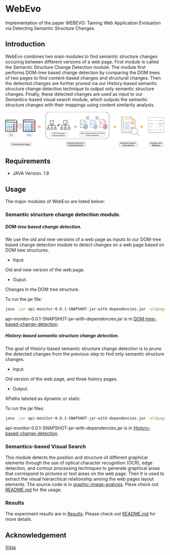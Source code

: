 # WebEvo
Implementation of the paper WEBEVO: Taming Web Application Evoluation via Detecting Semantic Structure Changes.
## Introduction
WebEvo combines two main modules to find semantic structure changes occuring between different versions of a web page. First module is called the Semantic Structure Change Detection module. The module first performs DOM-tree based change detection by comparing the DOM trees of two pages to find content-based changes and structural changes. Then the detected changes are further pruned via our History-based semantic structure change detection technique to output only semantic structure changes. Finally, these detected changes are used as input to our Semantics-based visual search module, which outputs the semantic structure changes with their mappings using content similarity analysis.

![Overview of Workflow of WebEvo](overview.png)
## Requirements
+ JAVA Version: 1.8
## Usage
The major modules of WebEvo are listed below:

### Semantic structure change detection module.

##### DOM-tree based change detection.

We use the old and new versions of a web page as inputs to our DOM-tree based change detection module to detect changes on a web page based on DOM tree structures.

+ Input.

Old and new version of the web page.

+ Ouput.

Changes in the DOM tree structure.

To run the jar file:
```bash
java -jar api-monitor-0.0.1-SNAPSHOT-jar-with-dependencies.jar -oldpage: <oldpage> -newpage: <newpage>
```

api-monitor-0.0.1-SNAPSHOT-jar-with-dependencies.jar is in [DOM-tree-based-change-detection](DOM-tree-based-change-detection).

##### History-based semantic structure change detection.

The goal of History-based semantic structure change detection is to prune the detected changes from the previous step to find only semantic structure changes.

+ Input.

Old version of the web page, and three history pages.

+ Output.

XPaths labeled as dynamic or static.

To run the jar files:
```bash
java -jar api-monitor-0.0.1-SNAPSHOT-jar-with-dependencies.jar -oldpage: oldpage -historypage1: <historypage1> -historypage2: <historypage2> -historypage3: <historypage3>
```

api-monitor-0.0.1-SNAPSHOT-jar-with-dependencies.jar is in [History-based-change-detection](History-based-change-detection).

### Semantics-based Visual Search
This module detects the position and structure of different graphical elements through the use of optical character recognition (OCR), edge detection, and contour processing techniques to generate graphical areas that correspond to pictures or text areas on the web page. Then it is used to extract the visual hierarchical relationship among the web pages layout elements. The source code is in [graphic-image-analysis](graphic-image-analysis). Plese check out [README.md](graphic-image-analysis/README.md) for the usage.

### Results
The experiment results are in [Results](Results). Please check out [README.md](Results/README.md) for more details.

## Acknowledgement
[Vista](https://github.com/saltlab/vista)


